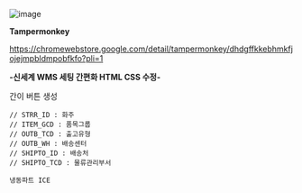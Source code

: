 
![image](https://github.com/user-attachments/assets/9cbea85a-a7d0-4fb2-b7df-32a613cf7d3c)

**Tampermonkey**

https://chromewebstore.google.com/detail/tampermonkey/dhdgffkkebhmkfjojejmpbldmpobfkfo?pli=1

**-신세계 WMS 세팅 간편화 HTML CSS 수정-**

간이 버튼 생성

    // STRR_ID : 화주
    // ITEM_GCD : 품목그룹
    // OUTB_TCD : 출고유형
    // OUTB_WH : 배송센터
    // SHIPTO_ID : 배송처
    // SHIPTO_TCD : 물류관리부서
    
    냉동파트 ICE 
